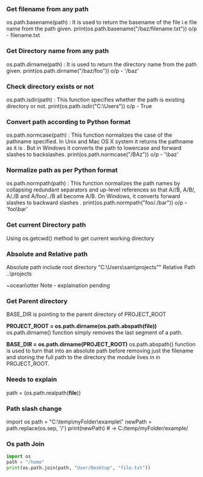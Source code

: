 ### Get filename from any path
os.path.basename(path) : It is used to return the basename of the file i.e file name from the path given. 
  print(os.path.basename("/baz/filename.txt"))
  o/p - filename.txt
  
### Get Directory name from any path
os.path.dirname(path) : It is used to return the directory name from the path given.
  print(os.path.dirname("/baz/foo"))
  o/p - '/baz'
  
### Check directory exists or not
 os.path.isdir(path) : This function specifies whether the path is existing directory or not. 
 print(os.path.isdir("C:\\Users"))
 o/p - True
 
### Convert path according to Python format
os.path.normcase(path) : This function normalizes the case of the pathname specified. In Unix and Mac OS X system it returns the pathname as it is . But in Windows it converts the path to lowercase and forward slashes to backslashes. 
  print(os.path.normcase("/BAz"))
  o/p - '\\baz'
  
### Normalize path as per Python format
os.path.normpath(path) : This function normalizes the path names by collapsing redundant separators and up-level references so that A//B, A/B/, A/./B and A/foo/../B all become A/B. On Windows, it converts forward slashes to backward slashes .
  print(os.path.normpath("foo/./bar"))
  o/p - 'foo\bar'
  
### Get current Directory path
Using os.getcwd() method to get current working directory

### Absolute and Relative path
Absolute path include root directory
"C:\\Users\\sam\projects""
Relative Path
..\\projects

~ocean\\otter
Note - explaination pending

### Get Parent directory
BASE_DIR is pointing to the parent directory of PROJECT_ROOT

**PROJECT_ROOT = os.path.dirname(os.path.abspath(__file__))**
os.path.dirname() function simply removes the last segment of a path.

**BASE_DIR = os.path.dirname(PROJECT_ROOT)**
os.path.abspath() function is used to turn that into an absolute path before removing just the filename and storing the full path to the directory the module lives in in PROJECT_ROOT.


### Needs to explain
path = (os.path.realpath(__file__))

### Path slash change
import os
path = "C:\\temp\myFolder\example\\"
newPath = path.replace(os.sep, '/')
print(newPath)  # -> C:/temp/myFolder/example/

### Os path Join
```Python
import os
path = "/home"
print(os.path.join(path, "User/Desktop", "file.txt"))
```

